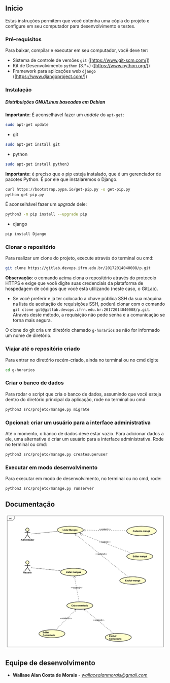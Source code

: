 
## Início

Estas instruções permitem que você obtenha uma cópia do projeto e configure
em seu computador para desenvolvimento e testes.

### Pré-requisitos

Para baixar, compilar e executar em seu computador, você deve ter:

- Sistema de controle de versões `git` ([https://www.git-scm.com/])
- Kit de Desenvolvimento `python` (3.*+) ([https://www.python.org/])
- Framework para aplicações web `django` ([https://www.djangoproject.com/])

### Instalação

##### Distribuições GNU/Linux baseadas em Debian

**Importante**: É aconselhável fazer um _update_ do `apt-get`:

```sh
sudo apt-get update
```

- git

```sh
sudo apt-get install git
```

- python

```sh
sudo apt-get install python3
```

**Importante**: é preciso que o pip esteja instalado, que é um gerenciador de pacotes Python. É por ele que instalaremos o Django.
```sh
curl https://bootstrap.pypa.io/get-pip.py -o get-pip.py
python get-pip.py
```

É aconselhável fazer um _upgrade_ dele:

```sh
python3 -m pip install --upgrade pip
```

- django 

```sh
pip install Django
```

### Clonar o repositório

Para realizar um clone do projeto, execute através do terminal ou cmd:

```sh
git clone https://gitlab.devops.ifrn.edu.br/20172014040008/p.git
```

**Observação**: o comando acima clona o repositório através do protocolo HTTPS e exige que você digite suas credenciais da plataforma de hospedagem de códigos que você está utilizando (neste caso, o GitLab).
- Se você preferir e já ter colocado a chave pública SSH da sua máquina na lista de aceitação de requisições SSH, poderá clonar com o comando ```git clone git@gitlab.devops.ifrn.edu.br:20172014040008/p.git```. Através deste método, a requisição não pede senha e a comunicação se torna mais segura.

O clone do git cria um diretório chamado `g-horarios` se não for informado um
nome de diretório.

### Viajar até o repositório criado
Para entrar no diretório recém-criado, ainda no terminal ou no cmd digite
```sh
cd g-horarios
```

### Criar o banco de dados
Para rodar o script que cria o banco de dados, assumindo que você esteja dentro do diretório principal da aplicação, rode no terminal ou cmd:
```sh
python3 src/projeto/manage.py migrate
```
### Opcional: criar um usuário para a interface administrativa
Até o momento, o banco de dados deve estar vazio. Para adicionar dados a ele, uma alternativa é criar um usuário para a interface administrativa. Rode no terminal ou cmd:
```sh
python3 src/projeto/manage.py createsuperuser
```

### Executar em modo desenvolvimento

Para executar em modo de desenvolvimento, no terminal ou no cmd, rode:

```sh
python3 src/projeto/manage.py runserver
```

## Documentação
![](img/Diagrama.png)

## Equipe de desenvolvimento

* **Wallase Alan Costa de Morais** - *wallacealanmorais@gmail.com* 
